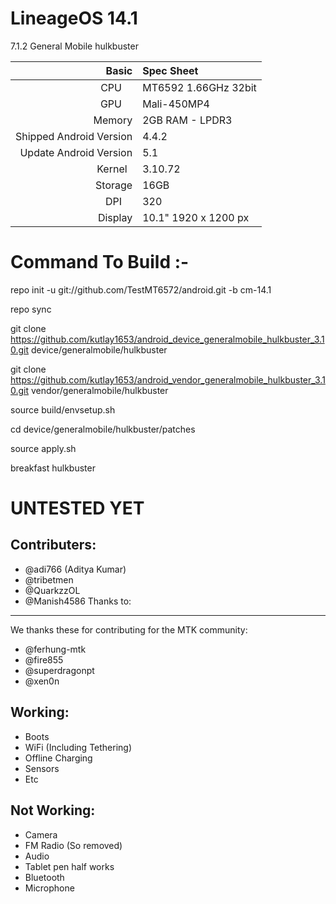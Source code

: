 # LineageOS 14.1

7.1.2 General Mobile hulkbuster

Basic   | Spec Sheet
-------:|:-------------------------
CPU     | MT6592 1.66GHz 32bit
GPU     | Mali-450MP4
Memory  | 2GB RAM - LPDR3
Shipped Android Version | 4.4.2
Update Android Version | 5.1
Kernel  | 3.10.72
Storage | 16GB
DPI     | 320
Display | 10.1" 1920 x 1200 px




# Command To Build :-

repo init -u git://github.com/TestMT6572/android.git -b cm-14.1

repo sync

git clone https://github.com/kutlay1653/android_device_generalmobile_hulkbuster_3.10.git device/generalmobile/hulkbuster

git clone https://github.com/kutlay1653/android_vendor_generalmobile_hulkbuster_3.10.git vendor/generalmobile/hulkbuster

source build/envsetup.sh

cd device/generalmobile/hulkbuster/patches

source apply.sh

breakfast hulkbuster

# UNTESTED YET

Contributers:
-------------
* @adi766 (Aditya Kumar)
* @tribetmen 
* @QuarkzzOL
* @Manish4586
Thanks to:
-----------
We thanks these for contributing for the MTK community:

* @ferhung-mtk
* @fire855
* @superdragonpt
* @xen0n

Working:
--------
* Boots
* WiFi (Including Tethering)
* Offline Charging
* Sensors
* Etc

Not Working:
-----------
* Camera
* FM Radio (So removed)
* Audio
* Tablet pen half works
* Bluetooth
* Microphone
